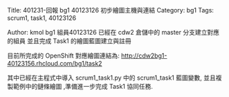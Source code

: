 Title: 401231-回報 bg1 40123126 初步繪圖主機與連結
Category: bg1
Tags: scrum1, task1, 40123126

Author: kmol
bg1 組員40123126 已經在 cdw2 倉儲中的 master 分支建立對應的組員 並且完成 Task1 的繪圖藍圖建立與註冊

<!-- PELICAN_END_SUMMARY -->

目前所完成的 OpenShift 對應繪圖連結為: <a href="http://cdw2bg1-40123156.rhcloud.com/bg1/task2">http://cdw2bg1-40123156.rhcloud.com/bg1/task2</a>

其中已經在主程式中導入 scrum1_task1.py 中的 scrum1_task1 藍圖變數, 並且複製範例中的鏈條繪圖 ,準備進一步完成 Task1 協同任務.
